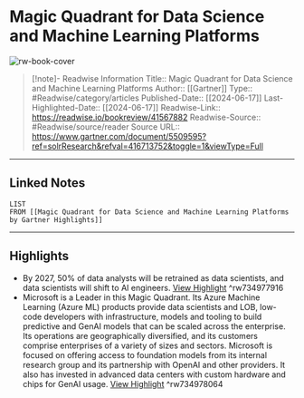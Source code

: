 # Magic Quadrant for Data Science and Machine Learning Platforms

![rw-book-cover](https://emtemp.gcom.cloud/ngw/globalassets/gartner-tile.jpg)
<br>
>[!note]- Readwise Information
>Title:: Magic Quadrant for Data Science and Machine Learning Platforms
>Author:: [[Gartner]]
>Type:: #Readwise/category/articles
>Published-Date:: [[2024-06-17]]
>Last-Highlighted-Date:: [[2024-06-17]]
>Readwise-Link:: https://readwise.io/bookreview/41567882
>Readwise-Source:: #Readwise/source/reader
>Source URL:: https://www.gartner.com/document/5509595?ref=solrResearch&refval=416713752&toggle=1&viewType=Full
--- 

## Linked Notes
```dataview
LIST
FROM [[Magic Quadrant for Data Science and Machine Learning Platforms by Gartner Highlights]]
```

---

## Highlights
- By 2027, 50% of data analysts will be retrained as data scientists, and data scientists will shift to AI engineers. [View Highlight](https://readwise.io/open/734977916) ^rw734977916
- Microsoft is a Leader in this Magic Quadrant. Its Azure Machine Learning (Azure ML) products provide data scientists and LOB, low-code developers with infrastructure, models and tooling to build predictive and GenAI models that can be scaled across the enterprise. Its operations are geographically diversified, and its customers comprise enterprises of a variety of sizes and sectors. Microsoft is focused on offering access to foundation models from its internal research group and its partnership with OpenAI and other providers. It also has invested in advanced data centers with custom hardware and chips for GenAI usage. [View Highlight](https://readwise.io/open/734978064) ^rw734978064
